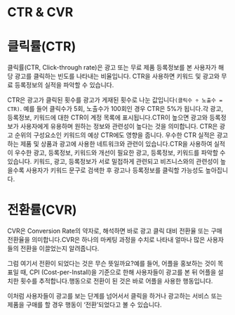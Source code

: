 # CTR & CVR

# 클릭률(CTR)

클릭률(CTR, Click-through rate)은 광고 또는 무료 제품 등록정보를 본 사용자가 해당 광고를 클릭하는 빈도를 나타내는 비율입니다. CTR을 사용하면 키워드 및 광고와 무료 등록정보의 실적을 파악할 수 있습니다.

CTR은 광고가 클릭된 횟수를 광고가 게재된 횟수로 나눈 값입니다`(클릭수 ÷ 노출수 = CTR)`. 예를 들어 클릭수가 5회, 노출수가 100회인 경우 CTR은 5%가 됩니다.각 광고, 등록정보, 키워드에 대한 CTR이 계정 목록에 표시됩니다.CTR이 높으면 광고와 등록정보가 사용자에게 유용하며 원하는 정보와 관련성이 높다는 것을 의미합니다. CTR은 광고 순위의 구성요소인 키워드의 예상 CTR에도 영향을 줍니다. 우수한 CTR 실적은 광고하는 제품 및 상품과 광고에 사용한 네트워크와 관련이 있습니다.CTR을 사용하여 실적이 우수한 광고, 등록정보, 키워드와 개선이 필요한 광고, 등록정보, 키워드를 파악할 수 있습니다. 키워드, 광고, 등록정보가 서로 밀접하게 관련되고 비즈니스와의 관련성이 높을수록 사용자가 키워드 문구로 검색한 후 광고나 등록정보를 클릭할 가능성도 높아집니다.

# 전환률(CVR)

CVR은 Conversion Rate의 약자로, 해석하면 바로 광고 클릭 대비 전환율 또는 구매 전환율을 의미합니다.CVR은 하나의 마케팅 과정을 수치로 나타내 얼마나 많은 사용자들의 전환을 이끌었는지 알려줍니다.

그럼 여기서 전환이 되었다는 것은 무슨 뜻일까요?예를 들어, 어플을 홍보하는 것이 목표일 때, CPI (Cost-per-Install)을 기준으로 한해 사용자들이 광고를 본 뒤 어플을 설치한 횟수를 추적합니다.행동으로 전환이 된 것은 바로 어플을 사용한 행동입니다.

이처럼 사용자들이 광고를 보는 단계를 넘어서서 클릭을 하거나 광고하는 서비스 또는 제품을 구매를 할 경우 행동이 ‘전환’되었다고 볼 수 있습니다.